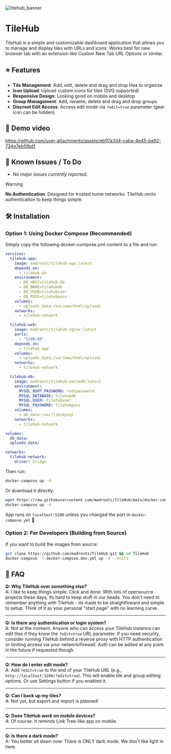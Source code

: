 
![tilehub_banner](https://github.com/user-attachments/assets/4550871c-0d47-4507-bc59-87ac672ae316)

# TileHub

TileHub is a simple and customizable dashboard application that allows you to manage and display tiles with URLs and icons.
Works best for new browser tab with an extension like Custom New Tab URL Options or similar. 

## ⭐ Features

- **Tile Management**: Add, edit, delete and drag and drop tiles to organize
- **Icon Upload**: Upload custom icons for tiles (SVG supported)
- **Responsive Design**: Looking good on mobile and desktop
- **Group Management**: Add, rename, delete and drag and drop groups
- **Discreet Edit Access**: Access edit mode via `?edit=true` parameter (gear icon can be hidden)

## 🎥 Demo video

https://github.com/user-attachments/assets/eb97a334-caba-4e45-ba92-734e7eb5fbd1

## 🚩 Known Issues / To Do

- *No major issues currently reported.*

> [!WARNING]  
> **No Authentication**: Designed for trusted home networks. TileHub omits authentication to keep things simple.

## 🛠️ Installation

### Option 1: Using Docker Compose (Recommended)

Simply copy the following docker-compose.yml content to a file and run:

```yaml
services:
  tilehub-app:
    image: madroots/tilehub-app:latest
    depends_on:
      - tilehub-db
    environment:
      - DB_HOST=tilehub-db
      - DB_NAME=tilehubdb
      - DB_USER=tilehubuser
      - DB_PASS=tilehubpass
    volumes:
      - uploads_data:/var/www/html/uploads
    networks:
      - tilehub-network

  tilehub-web:
    image: madroots/tilehub-nginx:latest
    ports:
      - "5200:80"
    depends_on:
      - tilehub-app
    volumes:
      - uploads_data:/var/www/html/uploads
    networks:
      - tilehub-network

  tilehub-db:
    image: madroots/tilehub-mariadb:latest
    environment:
      MYSQL_ROOT_PASSWORD: rootpassword
      MYSQL_DATABASE: tilehubdb
      MYSQL_USER: tilehubuser
      MYSQL_PASSWORD: tilehubpass
    volumes:
      - db_data:/var/lib/mysql
    networks:
      - tilehub-network

volumes:
  db_data:
  uploads_data:

networks:
  tilehub-network:
    driver: bridge
```

Then run:
```bash
docker-compose up -d
```

Or download it directly:
```bash
wget https://raw.githubusercontent.com/madroots/TileHub/main/docker-compose.yml
docker-compose up -d
```

App runs on `localhost:5200` unless you changed the port in `docker-compose.yml` 🥳

### Option 2: For Developers (Building from Source)

If you want to build the images from source:

```bash
git clone https://github.com/madroots/TileHub.git && cd TileHub
docker-compose -f docker-compose.dev.yml up -d --build
```

## 📌 FAQ

**Q: Why TileHub over something else?**  
A: I like to keep things simple. Click and done. With lots of opensource projects these days, Its hard to keep stuff in our heads. You don't need to remember anything with TileHub - its made to be straightfoward and simple to setup. Think of it as your personal "start page" with no learning curve.

---

**Q: Is there any authentication or login system?**  
A: Not at the moment. Anyone who can access your TileHub instance can edit tiles if they know the `?edit=true` URL parameter. If you need security, consider running TileHub behind a reverse proxy with HTTP authentication or limiting access via your network/firewall. Auth can be added at any point in the future if requested though.

---

**Q: How do I enter edit mode?**  
A: Add `?edit=true` to the end of your TileHub URL (e.g., `http://localhost:5200/?edit=true`). This will enable tile and group editing options. Or use Settings button if you enabled it.

---

**Q: Can I back up my tiles?**  
A: Not yet, but export and import is planned!

---

**Q: Does TileHub work on mobile devices?**  
A: Of course. It reminds Link Tree-like app on mobile.

---

**Q: Is there a dark mode?**  
A: You better sit down now: There is ONLY dark mode. We don't like light in here.
